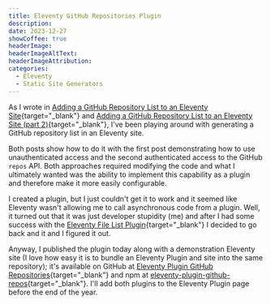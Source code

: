 ```yaml
---
title: Eleventy GitHub Repositories Plugin 
description: 
date: 2023-12-27
showCoffee: true
headerImage: 
headerImageAltText: 
headerImageAttribution: 
categories:
  - Eleventy
  - Static Site Generators
---
```


As I wrote in [Adding a GitHub Repository List to an Eleventy Site](/posts/2023/github-repository-list-eleventy/){target="_blank"} and [Adding a GitHub Repository List to an Eleventy Site (part 2)](/posts/2023/github-repository-list-eleventy-2/){target="_blank"}, I've been playing around with generating a GitHub repository list in an Eleventy site. 

Both posts show how to do it with the first post demonstrating how to use unauthenticated access and the second authenticated access to the GitHub `repos` API. Both approaches required modifying the code and what I ultimately wanted was the ability to implement this capability as a plugin and therefore make it more easily configurable. 

I created a plugin, but I just couldn't get it to work and it seemed like Eleventy wasn't allowing me to call asynchronous code from a plugin. Well, it turned out that it was just developer stupidity (me) and after I had some success with the [Eleventy File List Plugin](/posts/2023/eleventy-plugin-file-list/){target="_blank"} I decided to go back and it and I figured it out.

Anyway, I published the plugin today along with a demonstration Eleventy site (I love how easy it is to bundle an Eleventy Plugin and site into the same repository); it's available on GitHub at [Eleventy Plugin GitHub Repositories](https://github.com/johnwargo/eleventy-plugin-github-repos){target="_blank"} and npm at [eleventy-plugin-github-repos](https://npmjs.com/package/eleventy-plugin-github-repos){target="_blank"}. I'll add both plugins to the Eleventy Plugin page before the end of the year.
